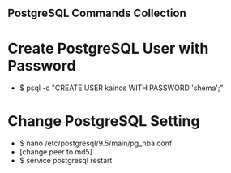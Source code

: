 ## PostgreSQL Commands Collection

# Create PostgreSQL User with Password

- $ psql -c "CREATE USER kainos WITH PASSWORD 'shema';"

# Change PostgreSQL Setting

- $ nano /etc/postgresql/9.5/main/pg_hba.conf
- [change peer to md5]
- $ service postgresql restart